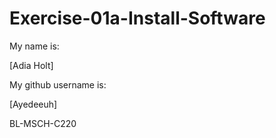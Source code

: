 # Exercise-01a-Install-Software
My name is:

[Adia Holt]

My github username is:

[Ayedeeuh]

BL-MSCH-C220
